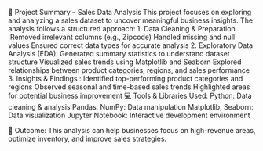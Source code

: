 📌 Project Summary – Sales Data Analysis
   This project focuses on exploring and analyzing a sales dataset to uncover meaningful business insights. The analysis follows a structured approach:
                  1. Data Cleaning & Preparation :Removed irrelevant columns (e.g., Zipcode)
                                                  Handled missing and null values
                                                  Ensured correct data types for accurate analysis
                  2. Exploratory Data Analysis (EDA): Generated summary statistics to understand dataset structure
                                                      Visualized sales trends using Matplotlib and Seaborn
                                                      Explored relationships between product categories, regions, and sales performance
                  3. Insights & Findings : Identified top-performing product categories and regions
                                           Observed seasonal and time-based sales trends
                                           Highlighted areas for potential business improvement
💻 Tools & Libraries Used:
                 Python: Data cleaning & analysis
                 Pandas, NumPy: Data manipulation
                 Matplotlib, Seaborn: Data visualization
                 Jupyter Notebook: Interactive development environment

🔗 Outcome: This analysis can help businesses focus on high-revenue areas, optimize inventory, and improve sales strategies.
